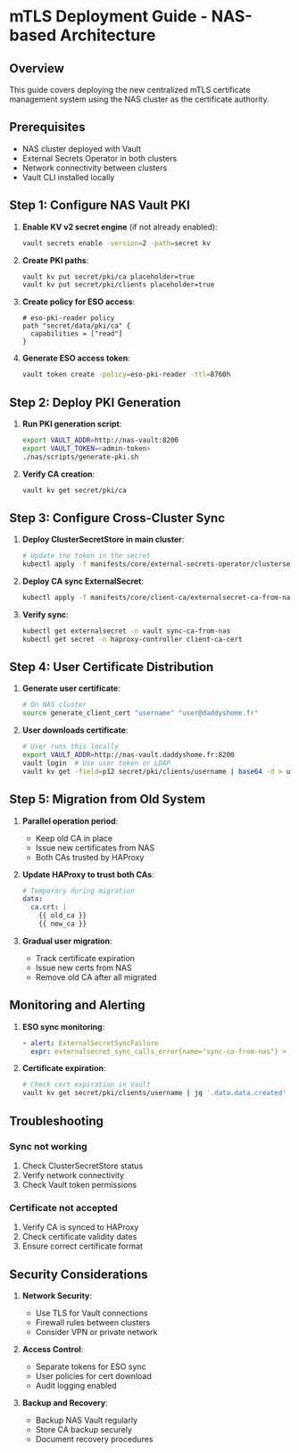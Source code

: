 # mTLS Deployment Guide - NAS-based Architecture

## Overview

This guide covers deploying the new centralized mTLS certificate management system using the NAS cluster as the certificate authority.

## Prerequisites

- NAS cluster deployed with Vault
- External Secrets Operator in both clusters
- Network connectivity between clusters
- Vault CLI installed locally

## Step 1: Configure NAS Vault PKI

1. **Enable KV v2 secret engine** (if not already enabled):
   ```bash
   vault secrets enable -version=2 -path=secret kv
   ```

2. **Create PKI paths**:
   ```bash
   vault kv put secret/pki/ca placeholder=true
   vault kv put secret/pki/clients placeholder=true
   ```

3. **Create policy for ESO access**:
   ```hcl
   # eso-pki-reader policy
   path "secret/data/pki/ca" {
     capabilities = ["read"]
   }
   ```

4. **Generate ESO access token**:
   ```bash
   vault token create -policy=eso-pki-reader -ttl=8760h
   ```

## Step 2: Deploy PKI Generation

1. **Run PKI generation script**:
   ```bash
   export VAULT_ADDR=http://nas-vault:8200
   export VAULT_TOKEN=<admin-token>
   ./nas/scripts/generate-pki.sh
   ```

2. **Verify CA creation**:
   ```bash
   vault kv get secret/pki/ca
   ```

## Step 3: Configure Cross-Cluster Sync

1. **Deploy ClusterSecretStore in main cluster**:
   ```bash
   # Update the token in the secret
   kubectl apply -f manifests/core/external-secrets-operator/clustersecretstore-nas-vault.yaml
   ```

2. **Deploy CA sync ExternalSecret**:
   ```bash
   kubectl apply -f manifests/core/client-ca/externalsecret-ca-from-nas.yaml
   ```

3. **Verify sync**:
   ```bash
   kubectl get externalsecret -n vault sync-ca-from-nas
   kubectl get secret -n haproxy-controller client-ca-cert
   ```

## Step 4: User Certificate Distribution

1. **Generate user certificate**:
   ```bash
   # On NAS cluster
   source generate_client_cert "username" "user@daddyshome.fr"
   ```

2. **User downloads certificate**:
   ```bash
   # User runs this locally
   export VAULT_ADDR=http://nas-vault.daddyshome.fr:8200
   vault login  # Use user token or LDAP
   vault kv get -field=p12 secret/pki/clients/username | base64 -d > username.p12
   ```

## Step 5: Migration from Old System

1. **Parallel operation period**:
   - Keep old CA in place
   - Issue new certificates from NAS
   - Both CAs trusted by HAProxy

2. **Update HAProxy to trust both CAs**:
   ```yaml
   # Temporary during migration
   data:
     ca.crt: |
       {{ old_ca }}
       {{ new_ca }}
   ```

3. **Gradual user migration**:
   - Track certificate expiration
   - Issue new certs from NAS
   - Remove old CA after all migrated

## Monitoring and Alerting

1. **ESO sync monitoring**:
   ```yaml
   - alert: ExternalSecretSyncFailure
     expr: externalsecret_sync_calls_error{name="sync-ca-from-nas"} > 0
   ```

2. **Certificate expiration**:
   ```bash
   # Check cert expiration in Vault
   vault kv get secret/pki/clients/username | jq '.data.data.created'
   ```

## Troubleshooting

### Sync not working
1. Check ClusterSecretStore status
2. Verify network connectivity
3. Check Vault token permissions

### Certificate not accepted
1. Verify CA is synced to HAProxy
2. Check certificate validity dates
3. Ensure correct certificate format

## Security Considerations

1. **Network Security**:
   - Use TLS for Vault connections
   - Firewall rules between clusters
   - Consider VPN or private network

2. **Access Control**:
   - Separate tokens for ESO sync
   - User policies for cert download
   - Audit logging enabled

3. **Backup and Recovery**:
   - Backup NAS Vault regularly
   - Store CA backup securely
   - Document recovery procedures